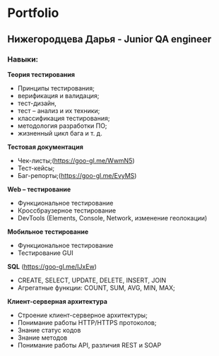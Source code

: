 # Portfolio
## Нижегородцева Дарья - Junior QA engineer

### **Навыки:**

**Теория тестирования**

* Принципы тестирования; 
* верификация и валидация;
* тест-дизайн, 
* тест – анализ и их техники; 
* классификация тестирования; 
* методология разработки ПО;
*  жизненный цикл бага и т. д.

**Тестовая документация**

* Чек-листы;(https://goo-gl.me/WwmN5)
* Тест-кейсы; 
* Баг-репорты;(https://goo-gl.me/EvyMS)

**Web – тестирование**

* Функциональное тестирование
* Кроссбраузерное тестирование
* DevTools (Elements, Console, Network, изменение геолокации)


**Мобильное тестирование**

* Функциональное тестирование
* Тестирование GUI

**SQL** (https://goo-gl.me/IJxEw)

* CREATE, SELECT, UPDATE, DELETE, INSERT, JOIN
* Агрегатные функции: COUNT, SUM, AVG, MIN, MAX;

**Клиент-серверная архитектура**

* Строение клиент-серверное архитектуры;
* Понимание работы HTTP/HTTPS протоколов;
* Знание статус кодов
* Знание методов
* Понимание работы API, различия REST и SOAP
